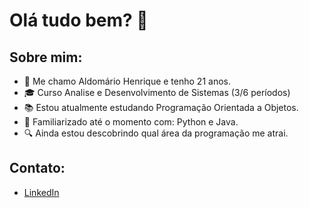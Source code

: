# Olá tudo bem?  👋

## Sobre mim:
- 👤 Me chamo Aldomário Henrique e tenho 21 anos.
- 🎓 Curso Analise e Desenvolvimento de Sistemas (3/6 períodos)
- 📚 Estou atualmente estudando Programação Orientada a Objetos.
- 🗿 Familiarizado até o momento com: Python e Java.
- 🔍 Ainda estou descobrindo qual área da programação me atrai.

## Contato:
- [LinkedIn](https://www.linkedin.com/in/aldom%C3%A1rio-arcilio/)
